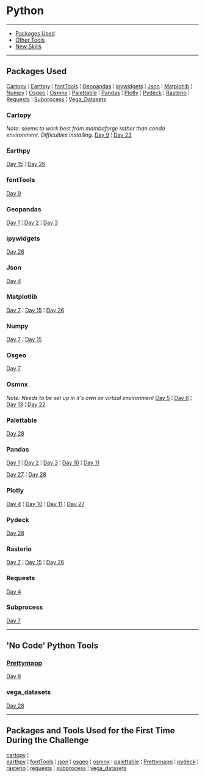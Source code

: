 # Python
***
* [Packages Used](#packages-used)
* [Other Tools](#no-code-python-tools)
* [New Skills](#packages-and-tools-used-for-the-first-time-during-the-challenge)
***
## Packages Used
[Cartopy](#cartopy)    ¦    [Earthpy](#earthpy)    ¦    [fontTools](#fonttools)    ¦    [Geopandas](#geopandas)    ¦    [ipywidgets](#ipywidgets)    ¦    [Json](#json)    ¦    [Matplotlib](#matplotlib)    ¦    [Numpy](#numpy)    ¦   [Osgeo](#osgeo)    ¦    [Osmnx](#osmnx)    ¦    [Palettable](#palettable)    ¦    [Pandas](#pandas)    ¦    [Plotly](#plotly)    ¦    [Pydeck](#pydeck)    ¦    [Rasterio](#rasterio)    ¦    [Requests](#requests)    ¦    [Subprocess](#subprocess)    ¦    [Vega_Datasets](#vega_datasets)

### Cartopy
_Note: seems to work best from mambaforge rather than conda environment. Difficulties installing._
[Day 9](https://github.com/VikkiWalls/30-Day-Map-Challenge-2022#space)    ¦    [Day 23](https://github.com/VikkiWalls/30-Day-Map-Challenge-2022#movement)

### Earthpy
[Day 15](https://github.com/VikkiWalls/30-Day-Map-Challenge-2022#fooddrink)    ¦    [Day 26](https://github.com/VikkiWalls/30-Day-Map-Challenge-2022#islands)

### fontTools
[Day 9](https://github.com/VikkiWalls/30-Day-Map-Challenge-2022#space)

### Geopandas
[Day 1](https://github.com/VikkiWalls/30-Day-Map-Challenge-2022#points)    ¦    [Day 2](https://github.com/VikkiWalls/30-Day-Map-Challenge-2022#lines)    ¦    [Day 3](https://github.com/VikkiWalls/30-Day-Map-Challenge-2022#polygons)

### ipywidgets
[Day 28](https://github.com/VikkiWalls/30-Day-Map-Challenge-2022/blob/main/Code/Day%2028%20-%203D.ipynb)

### Json
[Day 4](https://github.com/VikkiWalls/30-Day-Map-Challenge-2022#colour-friday-green)

### Matplotlib
[Day 7](https://github.com/VikkiWalls/30-Day-Map-Challenge-2022#raster)    ¦    [Day 15](https://github.com/VikkiWalls/30-Day-Map-Challenge-2022#fooddrink)    ¦    [Day 26](https://github.com/VikkiWalls/30-Day-Map-Challenge-2022#islands)

### Numpy
[Day 7](https://github.com/VikkiWalls/30-Day-Map-Challenge-2022#raster)    ¦    [Day 15](https://github.com/VikkiWalls/30-Day-Map-Challenge-2022#fooddrink)

### Osgeo
[Day 7](https://github.com/VikkiWalls/30-Day-Map-Challenge-2022#raster)

### Osmnx
_Note: Needs to be set up in it's own ox virtual environment_
[Day 5](https://github.com/VikkiWalls/30-Day-Map-Challenge-2022#ukraine)    ¦    [Day 6](https://github.com/VikkiWalls/30-Day-Map-Challenge-2022#network)    ¦    [Day 13](https://github.com/VikkiWalls/30-Day-Map-Challenge-2022/blob/main/README.md#5-minute-map)    ¦    [Day 22](https://github.com/VikkiWalls/30-Day-Map-Challenge-2022#null)

### Palettable
[Day 28](https://github.com/VikkiWalls/30-Day-Map-Challenge-2022/blob/main/Code/Day%2028%20-%203D.ipynb)

### Pandas
[Day 1](https://github.com/VikkiWalls/30-Day-Map-Challenge-2022#points)    ¦    [Day 2](https://github.com/VikkiWalls/30-Day-Map-Challenge-2022#lines)    ¦    [Day 3](https://github.com/VikkiWalls/30-Day-Map-Challenge-2022#polygons)    ¦    [Day 10](https://github.com/VikkiWalls/30-Day-Map-Challenge-2022#a-bad-map)    ¦    [Day 11](https://github.com/VikkiWalls/30-Day-Map-Challenge-2022/blob/main/README.md#colour-friday-red)

[Day 27](https://github.com/VikkiWalls/30-Day-Map-Challenge-2022#music)    ¦    [Day 28](https://github.com/VikkiWalls/30-Day-Map-Challenge-2022/blob/main/Code/Day%2028%20-%203D.ipynb)

### Plotly
[Day 4](https://github.com/VikkiWalls/30-Day-Map-Challenge-2022#colour-friday-green)    ¦    [Day 10](https://github.com/VikkiWalls/30-Day-Map-Challenge-2022#a-bad-map)    ¦    [Day 11](https://github.com/VikkiWalls/30-Day-Map-Challenge-2022/blob/main/README.md#colour-friday-red)    ¦    [Day 27](https://github.com/VikkiWalls/30-Day-Map-Challenge-2022#music)

### Pydeck
[Day 28](https://github.com/VikkiWalls/30-Day-Map-Challenge-2022/blob/main/Code/Day%2028%20-%203D.ipynb)

### Rasterio
[Day 7](https://github.com/VikkiWalls/30-Day-Map-Challenge-2022#raster)    ¦    [Day 15](https://github.com/VikkiWalls/30-Day-Map-Challenge-2022#fooddrink)    ¦    [Day 26](https://github.com/VikkiWalls/30-Day-Map-Challenge-2022#islands)

### Requests
[Day 4](https://github.com/VikkiWalls/30-Day-Map-Challenge-2022#colour-friday-green)

### Subprocess
[Day 7](https://github.com/VikkiWalls/30-Day-Map-Challenge-2022#raster)
***
## 'No Code' Python Tools

### [Prettymapp](https://chrieke-prettymapp-streamlit-prettymappapp-1k0qxh.streamlit.app/)
[Day 8](https://github.com/VikkiWalls/30-Day-Map-Challenge-2022#data-openstreetmap)

### vega_datasets
[Day 28](https://github.com/VikkiWalls/30-Day-Map-Challenge-2022/blob/main/Code/Day%2028%20-%203D.ipynb)
***
## Packages and Tools Used for the First Time During the Challenge
[cartopy](#cartopy)    ¦    
[earthpy](#earthpy)    ¦    [fontTools](#fonttools)    ¦    [json](#json)    ¦    [osgeo](#osgeo)    ¦    [osmnx](#osmnx)    ¦    [palettable](#palettable)    ¦    [Prettymapp](#prettymapp)    ¦    [pydeck](#pydeck)    ¦    [rasterio](#rasterio)    ¦    [requests](#requests)    ¦    [subprocess](#subprocess)    ¦    [vega_datasets](#vega_datasets)